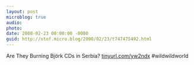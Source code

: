 ```yaml
---
layout: post
microblog: true
audio: 
photo: 
date: 2008-02-23 00:00:00 -0000
guid: http://xtof.micro.blog/2008/02/23/t747475492.html
---
```

Are They Burning Björk CDs in Serbia?  [tinyurl.com/yw2ndx](http://tinyurl.com/yw2ndx) #wildwildworld
